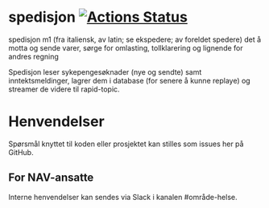 spedisjon [![Actions Status](https://github.com/navikt/helse-spedisjon/workflows/master/badge.svg)](https://github.com/navikt/helse-spedisjon/actions)
=============

spedisjon m1 (fra italiensk, av latin; se ekspedere; av foreldet spedere) det å motta og sende varer, sørge for omlasting, tollklarering og lignende for andres regning

Spedisjon leser sykepengesøknader (nye og sendte) samt inntektsmeldinger, lagrer dem i database (for senere å kunne replaye) og streamer de videre til rapid-topic.

# Henvendelser

Spørsmål knyttet til koden eller prosjektet kan stilles som issues her på GitHub.

## For NAV-ansatte

Interne henvendelser kan sendes via Slack i kanalen #område-helse.
